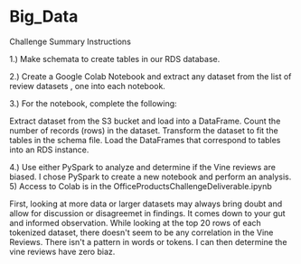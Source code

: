 # Big_Data
Challenge Summary
Instructions



1.) Make schemata to create tables in our RDS database.

2.) Create a Google Colab Notebook and extract any dataset from the list of review datasets , one into each notebook.

3.) For the notebook, complete the following:

Extract dataset from the S3 bucket and load into a DataFrame.
Count the number of records (rows) in the dataset.
Transform the dataset to fit the tables in the schema file.
Load the DataFrames that correspond to tables into an RDS instance.

4.) Use either PySpark to analyze and determine if the Vine reviews 
are biased.
I chose PySpark to create a new notebook and perform an analysis.
5) Access to Colab is in the OfficeProductsChallengeDeliverable.ipynb



First, looking at more data or larger datasets may always bring doubt and allow for discussion or disagreemet in findings. It comes down to your gut and informed observation. While looking at the top 20 rows of each tokenized dataset, there doesn't seem to be any correlation in the Vine Reviews. There isn't a pattern in words or tokens. I can then determine the vine reviews have zero biaz.

